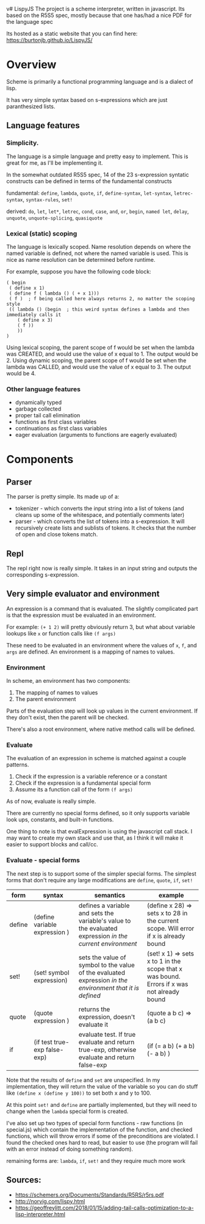 v# LispyJS
The project is a scheme interpreter, written in javascript.
Its based on the R5S5 spec, mostly because that one has/had a nice PDF for the language spec

Its hosted as a static website that you can find here: https://burtonjb.github.io/LispyJS/

# Overview
Scheme is primarily a functional programming language and is a dialect of lisp. 

It has very simple syntax based on s-expressions which are just paranthesized lists.

## Language features
### Simplicity. 

The language is a simple language and pretty easy to implement. This is great for me, as I'll be implementing it.

In the somewhat outdated R5S5 spec, 14 of the 23 s-expression syntatic constructs can be defined in terms of the fundamental constructs

fundamental: `define`, `lambda`, `quote`, `if`, `define-syntax`, `let-syntax`, `letrec-syntax`, `syntax-rules`, `set!`

derived: `do`, `let`, `let*`, `letrec`, `cond`, `case`, `and`, `or`, `begin`, `named let`, `delay`, `unquote`, `unquote-splicing`, `quasiquote`

### Lexical (static) scoping

The language is lexically scoped. Name resolution depends on where the named variable is defined, not where the named variable is used. 
This is nice as name resolution can be determined before runtime. 

For example, suppose you have the following code block:
```
( begin
 ( define x 1)
 ( define f ( lambda () ( + x 1)))
 ( f )  ; f being called here always returns 2, no matter the scoping style
 (( lambda () (begin  ; this weird syntax defines a lambda and then immediately calls it
    ( define x 3)
    ( f ))
    ))
)
```

Using lexical scoping, the parent scope of f would be set when the lambda was CREATED, and would use the value of x equal to 1. The output would be 2.
Using dynamic scoping, the parent scope of f would be set when the lambda was CALLED, and would use the value of x equal to 3. The output would be 4.

### Other language features
* dynamically typed
* garbage collected
* proper tail call elimination
* functions as first class variables
* continuations as first class variables 
* eager evaluation (arguments to functions are eagerly evaluated)

# Components

## Parser
The parser is pretty simple. 
Its made up of a:
* tokenizer - which converts the input string into a list of tokens (and cleans up some of the whitespace, and potentially comments later)
* parser - which converts the list of tokens into a s-expression. It will recursively create lists and sublists of tokens. It checks that the number of open and close tokens match. 

## Repl
The repl right now is really simple. It takes in an input string and outputs the corresponding s-expression.

## Very simple evaluator and environment 
An expression is a command that is evaluated. The slightly complicated part is that the expression must be evaluated in an environment. 

For example: `(+ 1 2)` will pretty obviously return 3, but what about variable lookups like `x` or function calls like `(f args)`

These need to be evaluated in an environment where the values of `x`, `f`, and `args` are defined. An environment is a mapping of names to values. 

### Environment
In scheme, an environment has two components:
1. The mapping of names to values
2. The parent environment

Parts of the evaluation step will look up values in the current environment. If they don't exist, then the parent will be checked. 

There's also a root environment, where native method calls will be defined. 

### Evaluate
The evaluation of an expression in scheme is matched against a couple patterns.
1. Check if the expression is a variable reference or a constant
2. Check if the expression is a fundamental special form
3. Assume its a function call of the form `(f args)`

As of now, evaluate is really simple.

There are currently no special forms defined, so it only supports variable look ups, constants, and built-in functions. 

One thing to note is that evalExpression is using the javascript call stack. I may want to create my own stack and use that, as I think it will make it easier to support blocks and call/cc.


### Evaluate - special forms
The next step is to support some of the simpler special forms. 
The simplest forms that don't require any large modifications are `define`, `quote`, `if`, `set!`

| form | syntax| semantics| example | 
|--|--|--|--|
| define |  (define variable expression )| defines a variable and sets the variable's value to the evaluated expression *in the current environment* | (define x 28) => sets x to 28 in the current scope. Will error if x is already bound |
| set! | (set! symbol expression) | sets the value of symbol to the value of the evaluated expression *in the environment that it is defined* | (set! x 1) => sets x to 1 in the scope that x was bound. Errors if x was not already bound |
| quote | (quote expression ) | returns the expression, doesn't evaluate it | (quote a b c) => (a b c) |
| if | (if test true-exp false-exp) |  evaluate test. If true evaluate and return true-exp, otherwise evaluate and return false-exp | (if (= a b) (+ a b) (- a b) ) |

Note that the results of `define` and `set` are unspecified. In my implementation, they will return the value of the variable so you can do stuff like `(define x (define y 100))` to set both x and y to 100.

At this point `set!` and `define` are partially implemented, but they will need to change when the `lambda` special form is created.

I've also set up two types of special form functions - raw functions (in special.js) which contain the implementation of the function, and checked functions, which will throw errors if some of the preconditions are violated. I found the checked ones hard to read, but easier to use (the program will fail with an error instead of doing something random). 

remaining forms are: `lambda`, `if`, `set!` and they require much more work


## Sources:
* https://schemers.org/Documents/Standards/R5RS/r5rs.pdf
* http://norvig.com/lispy.html
* https://geoffreylitt.com/2018/01/15/adding-tail-calls-optimization-to-a-lisp-interpreter.html

